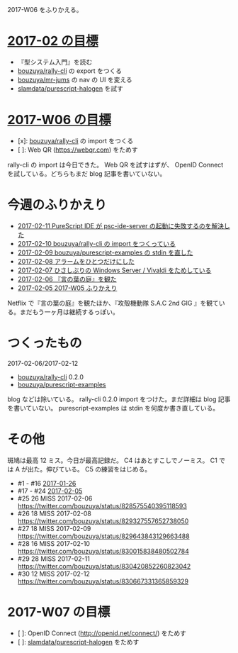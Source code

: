 2017-W06 をふりかえる。

# [2017-02 の目標][2016-12-31]

- 『型システム入門』を読む
- [bouzuya/rally-cli][] の export をつくる
- [bouzuya/mr-jums][] の nav の UI を変える
- [slamdata/purescript-halogen][] を試す

# [2017-W06 の目標][2017-02-05]

- [x]: [bouzuya/rally-cli][] の import をつくる
- [ ]: Web QR (https://webqr.com) をためす

rally-cli の import は今日できた。 Web QR を試すはずが、 OpenID Connect を試している。どちらもまだ blog 記事を書いていない。

# 今週のふりかえり

- [2017-02-11 PureScript IDE が psc-ide-server の起動に失敗するのを解決した][2017-02-11]
- [2017-02-10 bouzuya/rally-cli の import をつくっている][2017-02-10]
- [2017-02-09 bouzuya/purescript-examples の stdin を直した][2017-02-09]
- [2017-02-08 アラームをひとつだけにした][2017-02-08]
- [2017-02-07 ひさしぶりの Windows Server / Vivaldi をためしている][2017-02-07]
- [2017-02-06 『言の葉の庭』を観た][2017-02-06]
- [2017-02-05 2017-W05 ふりかえり][2017-02-05]

Netflix で『言の葉の庭』を観たほか、『攻殻機動隊 S.A.C 2nd GIG 』を観ている。まだもう一ヶ月は継続するっぽい。

# つくったもの

2017-02-06/2017-02-12

- [bouzuya/rally-cli][] 0.2.0
- [bouzuya/purescript-examples][]

blog などは除いている。 rally-cli 0.2.0 import をつけた。まだ詳細は blog 記事を書いていない。 purescript-examples は stdin を何度か書き直している。

# その他

斑鳩は最高 12 ミス。今日が最高記録だ。 C4 はあとすこしでノーミス。 C1 では A が出た。伸びている。 C5 の練習をはじめる。

- #1 - #16 [2017-01-26][]
- #17 - #24 [2017-02-05][]
- #25 26 MISS 2017-02-06 https://twitter.com/bouzuya/status/828575540395118593
- #26 18 MISS 2017-02-08 https://twitter.com/bouzuya/status/829327557652738050
- #27 18 MISS 2017-02-09 https://twitter.com/bouzuya/status/829643843129663488
- #28 16 MISS 2017-02-10 https://twitter.com/bouzuya/status/830015838480502784
- #29 28 MISS 2017-02-11 https://twitter.com/bouzuya/status/830420852260823042
- #30 12 MISS 2017-02-12 https://twitter.com/bouzuya/status/830667331365859329

# 2017-W07 の目標

- [ ]: OpenID Connect (http://openid.net/connect/) をためす
- [ ]: [slamdata/purescript-halogen][] をためす

[2016-12-31]: http://blog.bouzuya.net/2016/12/31/
[2017-01-26]: http://blog.bouzuya.net/2017/01/26/
[2017-02-05]: http://blog.bouzuya.net/2017/02/05/
[2017-02-06]: http://blog.bouzuya.net/2017/02/06/
[2017-02-07]: http://blog.bouzuya.net/2017/02/07/
[2017-02-08]: http://blog.bouzuya.net/2017/02/08/
[2017-02-09]: http://blog.bouzuya.net/2017/02/09/
[2017-02-10]: http://blog.bouzuya.net/2017/02/10/
[2017-02-11]: http://blog.bouzuya.net/2017/02/11/
[bouzuya/mr-jums]: https://github.com/bouzuya/mr-jums
[bouzuya/purescript-examples]: https://github.com/bouzuya/purescript-examples
[bouzuya/rally-cli]: https://github.com/bouzuya/rally-cli
[slamdata/purescript-halogen]: https://github.com/slamdata/purescript-halogen
